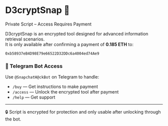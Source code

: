 # D3cryptSnap 🚨

Private Script – Access Requires Payment

D3cryptSnap is an encrypted tool designed for advanced information retrieval scenarios.  
It is only available after confirming a payment of **0.185 ETH** to:

`0xb58937eB4D98E79e66522D32DDc6a4004ed74Ae9`

### 🧠 Telegram Bot Access  
Use `@SnapchatH@ckBot` on Telegram to handle:
- `/buy` — Get instructions to make payment
- `/access` — Unlock the encrypted tool after payment
- `/help` — Get support

---

🔒 Script is encrypted for protection and only usable after unlocking through the bot.
